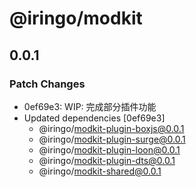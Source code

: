 # @iringo/modkit

## 0.0.1

### Patch Changes

- 0ef69e3: WIP: 完成部分插件功能
- Updated dependencies [0ef69e3]
  - @iringo/modkit-plugin-boxjs@0.0.1
  - @iringo/modkit-plugin-surge@0.0.1
  - @iringo/modkit-plugin-loon@0.0.1
  - @iringo/modkit-plugin-dts@0.0.1
  - @iringo/modkit-shared@0.0.1
